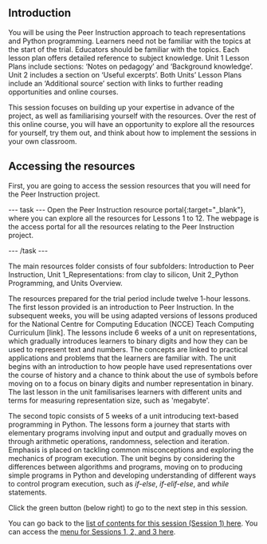 ## Introduction

You will be using the Peer Instruction approach to teach representations and Python programming. Learners need not be familiar with the topics at the start of the trial. Educators should be familiar with the topics. Each lesson plan offers detailed reference to subject knowledge.  Unit 1 Lesson Plans include sections: ‘Notes on pedagogy’ and ‘Background knowledge’. Unit 2 includes a section on ‘Useful excerpts’. Both Units’ Lesson Plans include an ‘Additional source’ section with links to further reading opportunities and online courses.

This session focuses on building up your expertise in advance of the project, as well as familiarising yourself with the resources. Over the rest of this online course, you will have an opportunity to explore all the resources for yourself, try them out, and think about how to implement the sessions in your own classroom.


## Accessing the resources

First, you are going to access the session resources that you will need for the Peer Instruction project.

--- task ---
Open the Peer Instruction resource portal{:target="_blank"}, where you can explore all the resources for Lessons 1 to 12. The webpage is the access portal for all the resources relating to the Peer Instruction project. 

--- /task ---


The main resources folder consists of four subfolders: Introduction to Peer Instruction, Unit 1_Representations: from clay to silicon, Unit 2_Python Programming, and Units Overview. 

The resources prepared for the trial period include twelve 1-hour lessons. The first lesson provided is an introduction to Peer Instruction. In the subsequent weeks, you will be using adapted versions of lessons produced for the National Centre for Computing Education (NCCE) Teach Computing Curriculum [link]. The lessons include 6 weeks of a unit on representations, which gradually introduces learners to binary digits and how they can be used to represent text and numbers. The concepts are linked to practical applications and problems that the learners are familiar with. The unit begins with an introduction to how people have used representations over the course of history and a chance to think about the use of symbols before moving on to a focus on binary digits and number representation in binary. The last lesson in the unit familisarises learners with different units and terms for measuring representation size, such as 'megabyte'.

The second topic consists of 5 weeks of a unit introducing text-based programming in Python. The lessons form a journey that starts with elementary programs involving input and output and gradually moves on through arithmetic operations, randomness, selection and iteration. Emphasis is placed on tackling common misconceptions and exploring the mechanics of program execution. The unit begins by considering the differences between algorithms and programs, moving on to producing simple programs in Python and developing understanding of different ways to control program execution, such as *if-else*, *if-elif-else*, and *while* statements.


Click the green button (below right) to go to the next step in this session.

You can go back to the [list of contents for this session (Session 1) here](https://projects.raspberrypi.org/en/projects/).
You can access the [menu for Sessions 1, 2, and 3 here](https://projects.raspberrypi.org/en/).
